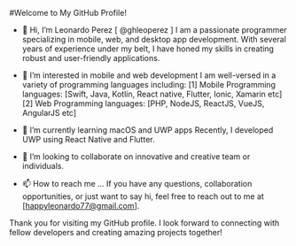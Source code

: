 #Welcome to My GitHub Profile!

- 👋 Hi, I’m Leonardo Perez [ @ghleoperez ]
  I am a passionate programmer specializing in mobile, web, and desktop app development.
  With several years of experience under my belt, I have honed my skills in creating robust and user-friendly applications.

- 👀 I’m interested in mobile and web development
  I am well-versed in a variety of programming languages including:
  [1] Mobile Programming languages: [Swift, Java, Kotlin, React native, Flutter, Ionic, Xamarin etc]
  [2] Web Programming languages: [PHP, NodeJS, ReactJS, VueJS, AngularJS etc]
  
- 🌱 I’m currently learning macOS and UWP apps
  Recently, I developed UWP using React Native and Flutter.

- 💞️ I’m looking to collaborate on innovative and creative team or individuals.

- 📫 How to reach me ...
  If you have any questions, collaboration opportunities, or just want to say hi, feel free to reach out to me at [happyleonardo77@gmail.com].

Thank you for visiting my GitHub profile.
I look forward to connecting with fellow developers and creating amazing projects together!

